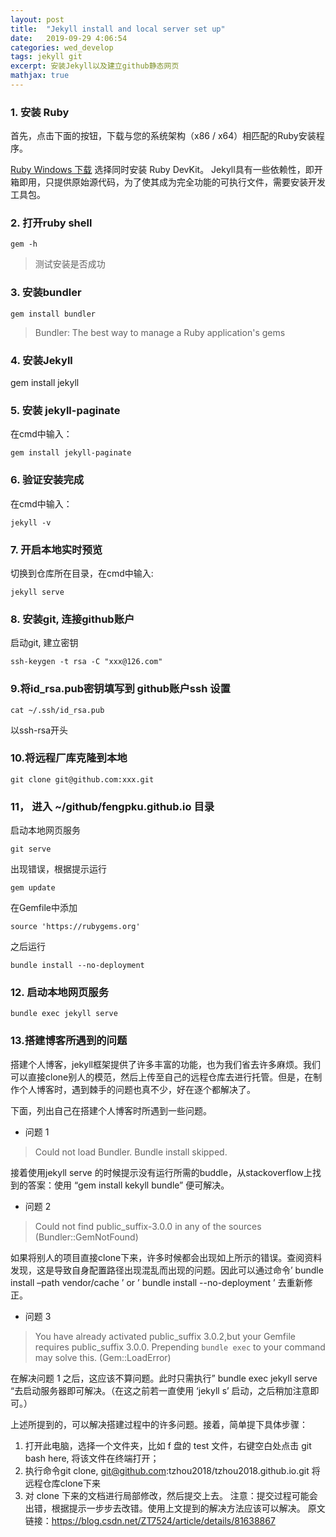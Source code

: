 ```yaml
---
layout: post
title:  "Jekyll install and local server set up"
date:   2019-09-29 4:06:54
categories: wed_develop
tags: jekyll git
excerpt: 安装Jekyll以及建立github静态网页
mathjax: true
---
```



### 1. 安装 Ruby
首先，点击下面的按钮，下载与您的系统架构（x86 / x64）相匹配的Ruby安装程序。

[Ruby Windows 下载](https://rubyinstaller.org/downloads/) 选择同时安装 Ruby DevKit。 Jekyll具有一些依赖性，即开箱即用，只提供原始源代码，为了使其成为完全功能的可执行文件，需要安装开发工具包。

### 2. 打开ruby shell

`gem -h`

> 测试安装是否成功

### 3. 安装bundler

    gem install bundler

> Bundler: The best way to manage a Ruby application's gems

### 4. 安装Jekyll

gem install jekyll

  

### 5. 安装 jekyll-paginate

在cmd中输入：

    gem install jekyll-paginate

### 6. 验证安装完成

在cmd中输入：

 `jekyll -v`


###  7. 开启本地实时预览

切换到仓库所在目录，在cmd中输入:

`jekyll serve`

###  8. 安装git, 连接github账户

启动git, 建立密钥

    ssh-keygen -t rsa -C "xxx@126.com"

 
###  9.将id_rsa.pub密钥填写到 github账户ssh 设置

    cat ~/.ssh/id_rsa.pub

以ssh-rsa开头

  
###  10.将远程厂库克隆到本地

    git clone git@github.com:xxx.git

  
###  11， 进入 ~/github/fengpku.github.io 目录

启动本地网页服务

    git serve

出现错误，根据提示运行

    gem update

在Gemfile中添加

    source 'https://rubygems.org'

之后运行

 `bundle install --no-deployment`

###  12. 启动本地网页服务

    bundle exec jekyll serve

###  13.搭建博客所遇到的问题

搭建个人博客，jekyll框架提供了许多丰富的功能，也为我们省去许多麻烦。我们可以直接clone别人的模范，然后上传至自己的远程仓库去进行托管。但是，在制作个人博客时，遇到棘手的问题也真不少，好在逐个都解决了。

下面，列出自己在搭建个人博客时所遇到一些问题。

- 问题 1

> Could not load Bundler. Bundle install skipped.

接着使用jekyll serve 的时候提示没有运行所需的buddle，从stackoverflow上找到的答案：使用 “gem install kekyll bundle” 便可解决。
- 问题 2
> Could not find public_suffix-3.0.0 in any of the sources
> (Bundler::GemNotFound)

如果将别人的项目直接clone下来，许多时候都会出现如上所示的错误。查阅资料发现，这是导致自身配置路径出现混乱而出现的问题。因此可以通过命令’ bundle install –path vendor/cache ’ or ’ bundle install --no-deployment ’ 去重新修正。

- 问题 3

> You have already activated public_suffix 3.0.2,but your Gemfile
> requires public_suffix 3.0.0. Prepending `bundle exec` to your command
> may solve this. (Gem::LoadError)

在解决问题 1 之后，这应该不算问题。此时只需执行” bundle exec jekyll serve “去启动服务器即可解决。（在这之前若一直使用 ‘jekyll s’ 启动，之后稍加注意即可。） 

上述所提到的，可以解决搭建过程中的许多问题。接着，简单提下具体步骤：
1. 打开此电脑，选择一个文件夹，比如 f 盘的 test 文件，右键空白处点击 git bash here, 将该文件在终端打开；
2. 执行命令git clone, git@github.com:tzhou2018/tzhou2018.github.io.git 将远程仓库clone下来
3. 对 clone 下来的文档进行局部修改，然后提交上去。
注意：提交过程可能会出错，根据提示一步步去改错。使用上文提到的解决方法应该可以解决。
原文链接：https://blog.csdn.net/ZT7524/article/details/81638867







